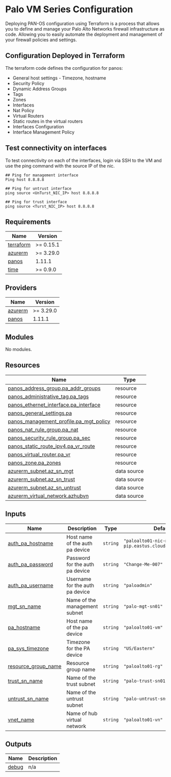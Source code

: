# Palo VM Series Configuration

Deploying PAN-OS configuration using Terraform is a process that allows you to define and manage your Palo Alto Networks firewall infrastructure as code. Allowing you to easily automate the deployment and management of your firewall policies and settings.

## Configuration Deployed in Terraform

The terraform code defines the configuration for panos:

* General host settings - Timezone, hostname
* Security Policy
* Dynamic Address Groups
* Tags
* Zones
* Interfaces
* Nat Policy
* Virtual Routers
* Static routes in the virtual routers
* Interfaces Configuration
* Interface Management Policy

## Test connectivity on interfaces

To test connectivity on each of the interfaces, login via SSH to the VM and use the ping command with the source IP of the nic.

```shell
## Ping for management interface
Ping host 8.8.8.8

## Ping for untrust interface
ping source <UnTurst_NIC_IP> host 8.8.8.8

## Ping for trust interface
ping source <Turst_NIC_IP> host 8.8.8.8
```

<!-- BEGIN_TF_DOCS -->
## Requirements

| Name | Version |
|------|---------|
| <a name="requirement_terraform"></a> [terraform](#requirement\_terraform) | >= 0.15.1 |
| <a name="requirement_azurerm"></a> [azurerm](#requirement\_azurerm) | >= 3.29.0 |
| <a name="requirement_panos"></a> [panos](#requirement\_panos) | 1.11.1 |
| <a name="requirement_time"></a> [time](#requirement\_time) | >= 0.9.0 |

## Providers

| Name | Version |
|------|---------|
| <a name="provider_azurerm"></a> [azurerm](#provider\_azurerm) | >= 3.29.0 |
| <a name="provider_panos"></a> [panos](#provider\_panos) | 1.11.1 |

## Modules

No modules.

## Resources

| Name | Type |
|------|------|
| [panos_address_group.pa_addr_groups](https://registry.terraform.io/providers/PaloAltoNetworks/panos/1.11.1/docs/resources/address_group) | resource |
| [panos_administrative_tag.pa_tags](https://registry.terraform.io/providers/PaloAltoNetworks/panos/1.11.1/docs/resources/administrative_tag) | resource |
| [panos_ethernet_interface.pa_interface](https://registry.terraform.io/providers/PaloAltoNetworks/panos/1.11.1/docs/resources/ethernet_interface) | resource |
| [panos_general_settings.pa](https://registry.terraform.io/providers/PaloAltoNetworks/panos/1.11.1/docs/resources/general_settings) | resource |
| [panos_management_profile.pa_mgt_policy](https://registry.terraform.io/providers/PaloAltoNetworks/panos/1.11.1/docs/resources/management_profile) | resource |
| [panos_nat_rule_group.pa_nat](https://registry.terraform.io/providers/PaloAltoNetworks/panos/1.11.1/docs/resources/nat_rule_group) | resource |
| [panos_security_rule_group.pa_sec](https://registry.terraform.io/providers/PaloAltoNetworks/panos/1.11.1/docs/resources/security_rule_group) | resource |
| [panos_static_route_ipv4.pa_vr_route](https://registry.terraform.io/providers/PaloAltoNetworks/panos/1.11.1/docs/resources/static_route_ipv4) | resource |
| [panos_virtual_router.pa_vr](https://registry.terraform.io/providers/PaloAltoNetworks/panos/1.11.1/docs/resources/virtual_router) | resource |
| [panos_zone.pa_zones](https://registry.terraform.io/providers/PaloAltoNetworks/panos/1.11.1/docs/resources/zone) | resource |
| [azurerm_subnet.az_sn_mgt](https://registry.terraform.io/providers/hashicorp/azurerm/latest/docs/data-sources/subnet) | data source |
| [azurerm_subnet.az_sn_trust](https://registry.terraform.io/providers/hashicorp/azurerm/latest/docs/data-sources/subnet) | data source |
| [azurerm_subnet.az_sn_untrust](https://registry.terraform.io/providers/hashicorp/azurerm/latest/docs/data-sources/subnet) | data source |
| [azurerm_virtual_network.azhubvn](https://registry.terraform.io/providers/hashicorp/azurerm/latest/docs/data-sources/virtual_network) | data source |

## Inputs

| Name | Description | Type | Default | Required |
|------|-------------|------|---------|:--------:|
| <a name="input_auth_pa_hostname"></a> [auth\_pa\_hostname](#input\_auth\_pa\_hostname) | Host name of the auth pa device | `string` | `"paloalto01-nic-mgt-pip.eastus.cloudapp.azure.com"` | no |
| <a name="input_auth_pa_password"></a> [auth\_pa\_password](#input\_auth\_pa\_password) | Password for the auth pa device | `string` | `"Change-Me-007"` | no |
| <a name="input_auth_pa_username"></a> [auth\_pa\_username](#input\_auth\_pa\_username) | Username for the auth pa device | `string` | `"paloadmin"` | no |
| <a name="input_mgt_sn_name"></a> [mgt\_sn\_name](#input\_mgt\_sn\_name) | Name of the management subnet | `string` | `"palo-mgt-sn01"` | no |
| <a name="input_pa_hostname"></a> [pa\_hostname](#input\_pa\_hostname) | Host name of the pa device | `string` | `"paloalto01-vm"` | no |
| <a name="input_pa_sys_timezone"></a> [pa\_sys\_timezone](#input\_pa\_sys\_timezone) | Timezone for the PA device | `string` | `"US/Eastern"` | no |
| <a name="input_resource_group_name"></a> [resource\_group\_name](#input\_resource\_group\_name) | Resource group name | `string` | `"paloalto01-rg"` | no |
| <a name="input_trust_sn_name"></a> [trust\_sn\_name](#input\_trust\_sn\_name) | Name of the trust subnet | `string` | `"palo-trust-sn01"` | no |
| <a name="input_untrust_sn_name"></a> [untrust\_sn\_name](#input\_untrust\_sn\_name) | Name of the untrust subnet | `string` | `"palo-untrust-sn01"` | no |
| <a name="input_vnet_name"></a> [vnet\_name](#input\_vnet\_name) | Name of hub virtual network | `string` | `"paloalto01-vn"` | no |

## Outputs

| Name | Description |
|------|-------------|
| <a name="output_debug"></a> [debug](#output\_debug) | n/a |
<!-- END_TF_DOCS -->

